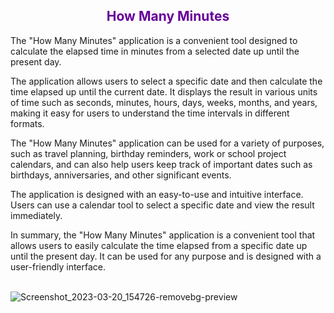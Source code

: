 <h2 align="center"> <font color="#660099">How Many Minutes</font> 
</h2>

<p>The "How Many Minutes" application is a convenient tool designed to calculate the elapsed time in minutes from a selected date up until the present day.

The application allows users to select a specific date and then calculate the time elapsed up until the current date. It displays the result in various units of time such as seconds, minutes, hours, days, weeks, months, and years, making it easy for users to understand the time intervals in different formats.

The "How Many Minutes" application can be used for a variety of purposes, such as travel planning, birthday reminders, work or school project calendars, and can also help users keep track of important dates such as birthdays, anniversaries, and other significant events.

The application is designed with an easy-to-use and intuitive interface. Users can use a calendar tool to select a specific date and view the result immediately.

In summary, the "How Many Minutes" application is a convenient tool that allows users to easily calculate the time elapsed from a specific date up until the present day. It can be used for any purpose and is designed with a user-friendly interface.</p>
</br>
 ![Screenshot_2023-03-20_154726-removebg-preview](https://user-images.githubusercontent.com/100201401/226344473-fc53ed20-6f51-4883-a882-26dd51dc7c0b.png)
